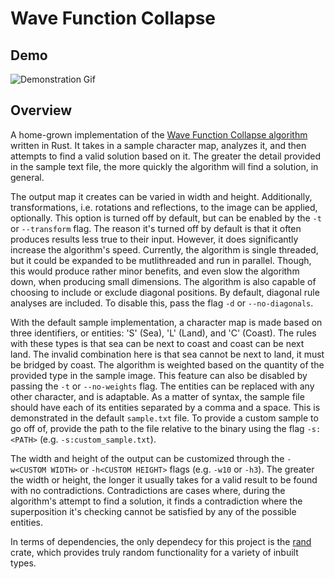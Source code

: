 # Wave Function Collapse

## Demo

![Demonstration Gif](https://i.postimg.cc/DwTBHrFc/Clean-Shot-2022-10-18-at-22-51-45.gif)

## Overview

A home-grown implementation of the [Wave Function Collapse algorithm](https://github.com/mxgmn/WaveFunctionCollapse) written in Rust. It takes in a sample character map, analyzes it, and then attempts to find a valid solution based on it. The greater the detail provided in the sample text file, the more quickly the algorithm will find a solution, in general. 

The output map it creates can be varied in width and height. Additionally, transformations, i.e. rotations and reflections, to the image can be applied, optionally. This option is turned off by default, but can be enabled by the `-t` or `--transform` flag. The reason it's turned off by default is that it often produces results less true to their input. However, it does significantly increase the algorithm's speed. Currently, the algorithm is single threaded, but it could be expanded to be mutlithreaded and run in parallel. Though, this would produce rather minor benefits, and even slow the algorithm down, when producing small dimensions. The algorithm is also capable of choosing to include or exclude diagonal positions. By default, diagonal rule analyses are included. To disable this, pass the flag `-d` or `--no-diagonals`. 

With the default sample implementation, a character map is made based on three identifiers, or entities: 'S' (Sea), 'L' (Land), and 'C' (Coast). The rules with these types is that sea can be next to coast and coast can be next land. The invalid combination here is that sea cannot be next to land, it must be bridged by coast. The algorithm is weighted based on the quantity of the provided type in the sample image. This feature can also be disabled by passing the `-t` or `--no-weights` flag. The entities can be replaced with any other character, and is adaptable. As a matter of syntax, the sample file should have each of its entities separated by a comma and a space. This is demonstrated in the default `sample.txt` file. To provide a custom sample to go off of, provide the path to the file relative to the binary using the flag `-s:<PATH>` (e.g. `-s:custom_sample.txt`).

The width and height of the output can be customized through the `-w<CUSTOM WIDTH>` or `-h<CUSTOM HEIGHT>` flags (e.g. `-w10` or `-h3`). The greater the width or height, the longer it usually takes for a valid result to be found with no contradictions. Contradictions are cases where, during the algorithm's attempt to find a solution, it finds a contradiction where the superposition it's checking cannot be satisfied by any of the possible entities.

In terms of dependencies, the only dependecy for this project is the [rand](https://crates.io/crates/rand) crate, which provides truly random functionality for a variety of inbuilt types.
